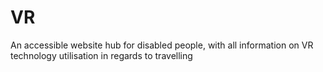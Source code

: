 # VR
An accessible website hub for disabled people, with all information on VR technology utilisation in regards to travelling

